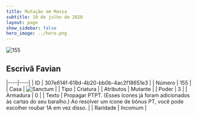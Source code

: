 ```yaml
---
title: Mutação em Massa
subtitle: 10 de julho de 2020
layout: page
show_sidebar: false
hero_image: ../hero.png
---
```


![155](https://cdn.keyforgegame.com/media/card_front/pt/479_155_M78Q2H9J3M6Q_pt.png)

## Escrivã Favian

|----|----|
| ID | 307e614f-618d-4b20-bb0b-4ac2f18651e3 |
| Número | 155 |
| Casa | ![Sanctum](https://archonarcana.com/images/thumb/c/c7/Sanctum.png/22px-Sanctum.png "Santuário") |
| Tipo | Criatura |
| Atributos | Mutante |
| Poder | 3 |
| Armadura | 0 |
| Texto | Propagar PTPT. (Esses ícones já foram adicionados às cartas do seu baralho.)  Ao resolver um ícone de bônus PT, você pode escolher roubar 1A em vez disso. |
| Raridade | Incomum |
